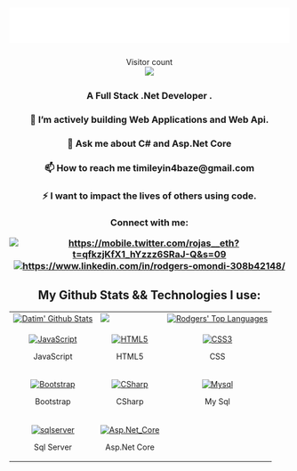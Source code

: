 <h1 align="center"><img src="./name.svg" ></h1>

<p align="center"> 
  Visitor count<br>
  <img src="https://profile-counter.glitch.me/iamdatim/count.svg" />
</p>
<h3 align="center">A Full Stack .Net Developer .</h3>

<h3 align="center"> 🌱 I’m actively building Web Applications and Web Api.</h3>

<h3 align="center"> 💬 Ask me about C# and Asp.Net Core</h3>

<h3 align="center"> 📫 How to reach me timileyin4baze@gmail.com</h3>

 <h3 align="center">⚡ I want to impact the lives of others using code.</h3>
 
<h3 align="center">Connect with me: <p>
<a href="https://twitter.com/its_datim?s=21&t=k4lEMmXMx9BOsas0VUn5jA" target="blank"><img align="center" src="https://raw.githubusercontent.com/rahuldkjain/github-profile-readme-generator/master/src/images/icons/Social/twitter.svg" alt="https://mobile.twitter.com/rojas__eth?t=qfkzjKfX1_hYzzz6SRaJ-Q&s=09" height="30" width="40" /></a>
<a href="https://www.linkedin.com/in/dairo-timileyin-damilare-a5b130144" target="blank"><img align="center" src="https://raw.githubusercontent.com/rahuldkjain/github-profile-readme-generator/master/src/images/icons/Social/linked-in-alt.svg" alt="https://www.linkedin.com/in/rodgers-omondi-308b42148/" height="30" width="40" /></a>
</p>
</h3>

<h2 align="center"> My Github Stats && Technologies I use:</h2>

<table>
  <tr>
    <td>
      <a href="https://github.com/iamdatim"><img alt="Datim' Github Stats" src="https://github-readme-stats.vercel.app/api?username=iamdatim&show_icons=true&count_private=true&theme=react&hide_border=true&bg_color=1d2a3a" />
    </td>
    <td>
       <a href="http://www.github.com/iamdatim"><img src="https://github-readme-streak-stats.herokuapp.com/?user=iamdatim&stroke=ffffff&background=1d2a3a&ring=5BCDEC&fire=5BCDEC&currStreakNum=ffffff&currStreakLabel=5BCDEC&sideNums=ffffff&sideLabels=ffffff&dates=ffffff&hide_border=true" /></a>
    </td>
    </td>
    <td>
      <a align="center" href="https://github.com/iamdatim"><img alt="Rodgers' Top Languages" src="https://github-readme-stats.vercel.app/api/top-langs/?username=iamdatim&langs_count=8&count_private=true&layout=compact&theme=react&hide_border=true&bg_color=1d2a3a"/></a>
    </td>
  <tr>
  <tr>
    <td>
      <p align="center">
        <a href="https://developer.mozilla.org/en-US/docs/Web/JavaScript" target="_blank" rel="noreferrer">
          <img src="https://raw.githubusercontent.com/danielcranney/readme-generator/main/public/icons/skills/javascript-colored.svg" width="36" height="36" alt="JavaScript" />
        </a>
        <p align="center">JavaScript</p>
      </p>
    </td>
    <td>
      <p align="center">
        <a href="https://developer.mozilla.org/en-US/docs/Glossary/HTML5" target="_blank" rel="noreferrer">
          <img src="https://raw.githubusercontent.com/danielcranney/readme-generator/main/public/icons/skills/html5-colored.svg" width="36" height="36" alt="HTML5" />
        </a>
        <p align="center">HTML5</p>
      </p>
    </td>
        <td>
      <p align="center">
        <a href="https://www.w3.org/TR/CSS/#css" target="_blank" rel="noreferrer">
          <img src="https://raw.githubusercontent.com/danielcranney/readme-generator/main/public/icons/skills/css3-colored.svg" width="36" height="36" alt="CSS3" />
      </a>
        <p align="center">CSS</p>
      </p>
    </td>
  </tr>
  <tr>
    <td>      
      <p align="center">
        <a href="https://tailwindcss.com/" target="_blank" rel="noreferrer">
          <img src="https://raw.githubusercontent.com/danielcranney/readme-generator/main/public/icons/skills/bootstrap-colored.svg" width="36" height="36" alt="Bootstrap" />
        </a>
        <p align="center">Bootstrap</p>
      </p>
    </td>
    <td>            
      <p align="center">
        <a href="https://nodejs.org/en/" target="_blank" rel="noreferrer">
        <img src="https://raw.githubusercontent.com/danielcranney/readme-generator/main/public/icons/skills/csharp-colored.svg" width="36" height="36" alt="CSharp" />
      </a>
        <p align="center">CSharp</p>
      </p>
    </td>
    <td>           
      <p align="center">
        <a href="https://expressjs.com/" target="_blank" rel="noreferrer">
          <img src="https://raw.githubusercontent.com/danielcranney/readme-generator/main/public/icons/skills/mysql-colored.svg" width="36" height="36" alt="Mysql" />
        </a>
        <p align="center">My Sql</p>
      </p>
    </td>
  </tr>
    <tr>
    <td>
      <p align="center">
        <a href="https://www.microsoft.com/en-us/sql-server/sql-server-2019" target="_blank" rel="noreferrer">
          <img src="https://logodix.com/logo/542051.png" width="36" height="36" alt="sqlserver" />
        </a>
        <p align="center">Sql Server</p>
      </p>
    </td>
    <td>
      <p align="center">
        <a href="https://learn.microsoft.com/en-us/aspnet/core/introduction-to-aspnet-core?view=aspnetcore-7.0" target="_blank" rel="noreferrer">
          <img src="https://miro.medium.com/max/512/1*5fQvZr2W6ydJ1fxjLgwhcg.png" width="36" height="36" alt="Asp.Net_Core" />
        </a>
        <p align="center">Asp.Net Core</p>
      </p>
    </td>
  </tr>
</table>
